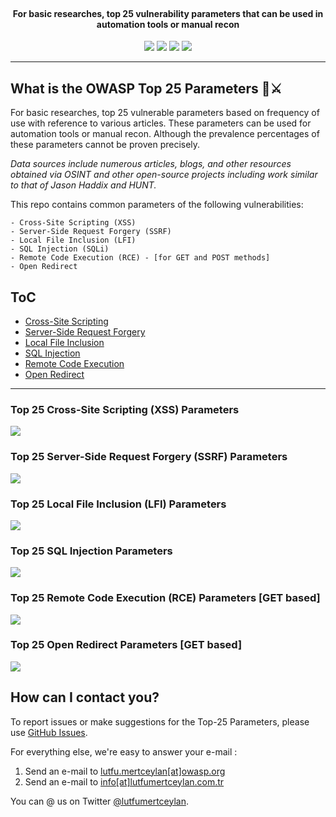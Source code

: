 <h1 align="center">
  <br>
  <a href=""><img src="https://raw.githubusercontent.com/OWASP/www-project-top-25-parameters/main/assets/images/top25-parameter-logo.png" alt=""></a>
</h1>
<h4 align="center">For basic researches, top 25 vulnerability parameters that can be used in automation tools or manual recon</h4>
<p align="center">
  <a href=""><img src="https://img.shields.io/github/v/release/lutfumertceylan/top25-parameter?style=flat"></a>
  <a href=""><img src="https://img.shields.io/badge/contributions-welcome-brightgreen.svg?style=flat"></a>
  <a href="https://twitter.com/intent/follow?screen_name=lutfumertceylan"><img src="https://img.shields.io/twitter/follow/lutfumertceylan?style=flat&logo=twitter"></a>
  <a href="https://github.com/lutfumertceylan"><img src="https://img.shields.io/github/stars/lutfumertceylan?style=flat&logo=github"></a>
</p>

---

## What is the OWASP Top 25 Parameters 🧙⚔️
<p>
For basic researches, top 25 vulnerable parameters based on frequency of use with reference to various articles. These parameters can be used for automation tools or manual recon. Although the prevalence percentages of these parameters cannot be proven precisely.

<i>Data sources include numerous articles, blogs, and other resources obtained via OSINT and other open-source projects including work similar to that of Jason Haddix and HUNT.</i>
  
This repo contains common parameters of the following vulnerabilities:
```
- Cross-Site Scripting (XSS)
- Server-Side Request Forgery (SSRF)
- Local File Inclusion (LFI)
- SQL Injection (SQLi)
- Remote Code Execution (RCE) - [for GET and POST methods]
- Open Redirect
```
</p>

## ToC
- [Cross-Site Scripting](#top-25-cross-site-scripting-xss-parameters-for-trbughunters-openbugbounty)
- [Server-Side Request Forgery](#top-25-server-side-request-forgery-ssrf-parameters-for-trbughunters)
- [Local File Inclusion](#top-25-local-file-inclusion-lfi-parameters-for-trbughunters)
- [SQL Injection](#top-25-sql-injection-parameters-for-trbughunters)
- [Remote Code Execution](#top-25-remote-code-execution-rce-parameters-get-based-for-trbughunters)
- [Open Redirect](#top-25-open-redirect-parameters-for-lutfumertceylan)

---

### Top 25 **Cross-Site Scripting (XSS)** Parameters

<img src="https://raw.githubusercontent.com/OWASP/www-project-top-25-parameters/main/assets/images/xss-owasp_top25pic.png">

### Top 25 **Server-Side Request Forgery (SSRF)** Parameters

<img src="https://raw.githubusercontent.com/OWASP/www-project-top-25-parameters/main/assets/images/ssrf-owasp_top25pic.png">

### Top 25 **Local File Inclusion (LFI)** Parameters

<img src="https://raw.githubusercontent.com/OWASP/www-project-top-25-parameters/main/assets/images/lfi-owasp_top25pic.png">

### Top 25 **SQL Injection** Parameters

<img src="https://raw.githubusercontent.com/OWASP/www-project-top-25-parameters/main/assets/images/sql-owasp_top25pic.png">

### Top 25 **Remote Code Execution (RCE)** Parameters [GET based]

<img src="https://raw.githubusercontent.com/OWASP/www-project-top-25-parameters/main/assets/images/rce-owasp_top25pic.png">

### Top 25 **Open Redirect** Parameters [GET based]

<img src="https://raw.githubusercontent.com/OWASP/www-project-top-25-parameters/main/assets/images/openredirect-owasp_top25pic.png">

## How can I contact you?

To report issues or make suggestions for the Top-25 Parameters, please use [GitHub Issues](https://github.com/OWASP/www-project-top-25-parameters/issues).

For everything else, we're easy to answer your e-mail :

1. Send an e-mail to [lutfu.mertceylan[at]owasp.org](mailto:lutfu.mertceylan[at]owasp.org)
2. Send an e-mail to [info[at]lutfumertceylan.com.tr](mailto:info@lutfumertceylan.com.tr)

You can @ us on Twitter [@lutfumertceylan](https://twitter.com/lutfumertceylan).
